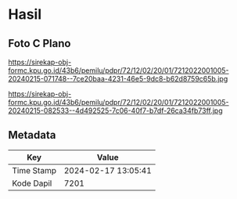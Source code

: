 # Hasil

## Foto C Plano

https://sirekap-obj-formc.kpu.go.id/43b6/pemilu/pdpr/72/12/02/20/01/7212022001005-20240215-071748--7ce20baa-4231-46e5-9dc8-b62d8759c65b.jpg

https://sirekap-obj-formc.kpu.go.id/43b6/pemilu/pdpr/72/12/02/20/01/7212022001005-20240215-082533--4d492525-7c06-40f7-b7df-26ca34fb73ff.jpg


## Metadata

| Key        | Value               |
| ---------- | ------------------- |
| Time Stamp | 2024-02-17 13:05:41 |
| Kode Dapil | 7201                |




